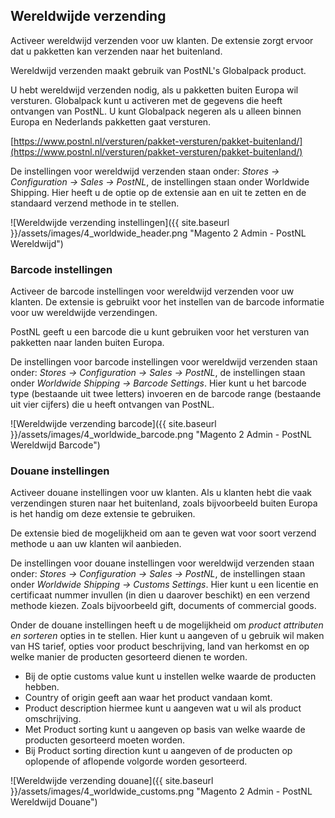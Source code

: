 ## Wereldwijde verzending

Activeer wereldwijd verzenden voor uw klanten. De extensie zorgt ervoor dat u pakketten kan verzenden naar het buitenland.

Wereldwijd verzenden maakt gebruik van PostNL's Globalpack product.

U hebt wereldwijd verzenden nodig, als u pakketten buiten Europa wil versturen. Globalpack kunt u activeren met de gegevens die heeft ontvangen van PostNL. U kunt Globalpack negeren als u alleen binnen Europa en Nederlands pakketten gaat versturen.

[https://www.postnl.nl/versturen/pakket-versturen/pakket-buitenland/](https://www.postnl.nl/versturen/pakket-versturen/pakket-buitenland/)

De instellingen voor wereldwijd verzenden staan onder: *Stores → Configuration → Sales → PostNL*, de instellingen staan onder Worldwide Shipping. Hier heeft u de optie op de extensie aan en uit te zetten en de standaard verzend methode in te stellen.

![Wereldwijde verzending instellingen]({{ site.baseurl }}/assets/images/4_worldwide_header.png "Magento 2 Admin - PostNL Wereldwijd")

### Barcode instellingen
Activeer de barcode instellingen voor wereldwijd verzenden voor uw klanten. De extensie is gebruikt voor het instellen van de barcode informatie voor uw wereldwijde verzendingen.

PostNL geeft u een barcode die u kunt gebruiken voor het versturen van pakketten naar landen buiten Europa.

De instellingen voor barcode instellingen voor wereldwijd verzenden staan onder: *Stores → Configuration → Sales → PostNL*, de instellingen staan onder *Worldwide Shipping -> Barcode Settings*. Hier kunt u het barcode type (bestaande uit twee letters) invoeren en de barcode range (bestaande uit vier cijfers) die u heeft ontvangen van PostNL.

![Wereldwijde verzending barcode]({{ site.baseurl }}/assets/images/4_worldwide_barcode.png "Magento 2 Admin - PostNL Wereldwijd Barcode")

### Douane instellingen
Activeer douane instellingen voor uw klanten. Als u klanten hebt die vaak verzendingen sturen naar het buitenland, zoals bijvoorbeeld buiten Europa is het handig om deze extensie te gebruiken.

De extensie bied de mogelijkheid om aan te geven wat voor soort verzend methode u aan uw klanten wil aanbieden.

De instellingen voor douane instellingen voor wereldwijd verzenden staan onder: *Stores → Configuration -> Sales -> PostNL*, de instellingen staan onder *Worldwide Shipping -> Customs Settings*.
Hier kunt u een licentie en certificaat nummer invullen (in dien u daarover beschikt) en een verzend methode kiezen. Zoals bijvoorbeeld gift, documents of commercial goods.



Onder de douane instellingen heeft u de mogelijkheid om *product attributen en sorteren* opties in te stellen.
Hier kunt u aangeven of u gebruik wil maken van HS tarief, opties voor product beschrijving, land van herkomst en op welke manier de producten gesorteerd dienen te worden.

 - Bij de optie customs value kunt u instellen welke waarde de producten hebben.
 - Country of origin geeft aan waar het product vandaan komt.
 - Product description hiermee kunt u aangeven wat u wil als product omschrijving.  
 - Met Product sorting kunt u aangeven op basis van welke waarde de producten gesorteerd moeten worden.
 - Bij Product sorting direction kunt u aangeven of de producten op oplopende of aflopende volgorde worden gesorteerd.

![Wereldwijde verzending douane]({{ site.baseurl }}/assets/images/4_worldwide_customs.png "Magento 2 Admin - PostNL Wereldwijd Douane")
